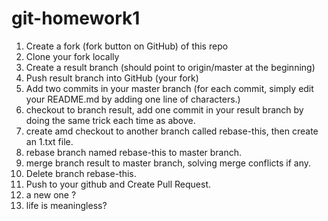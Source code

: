 # git-homework1
1. Create a fork (fork button on GitHub) of this repo
2. Clone your fork locally
3. Create a result branch (should point to origin/master at the beginning)
4. Push result branch into GitHub (your fork)
5. Add two commits in your master branch (for each commit, simply edit your README.md by adding one line of characters.)
6. checkout to branch result, add one commit in your result branch by doing the same trick each time as above.
7. create amd checkout to another branch called rebase-this, then create an 1.txt file. 
8. rebase branch named rebase-this to master branch.
9. merge branch result to master branch, solving merge conflicts if any.
10. Delete branch rebase-this.
11. Push to your github and Create Pull Request.
12. a new one ?
13. life is meaningless?
